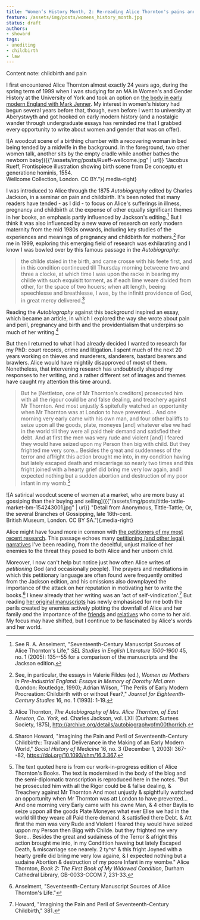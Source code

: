 ```yaml
---
title: "Women’s History Month, 2: Re-reading Alice Thornton's pains and perils" 
feature: /assets/img/posts/womens_history_month.jpg
status: draft
authors:
- showard
tags:
- unediting
- childbirth
- law
---
```


Content note: childbirth and pain

I first encountered Alice Thornton almost exactly 24 years ago, during
the spring term of 1999 when I was studying for an MA in Women's and
Gender History at the University of York and took an option on [the body
in early modern England with Mark
Jenner](https://web.archive.org/web/20040529230032/http:/www.york.ac.uk/depts/hist/gsp/Options/option_428562_Jenner.htm).
My interest in women's history had begun several years before that,
though, even before I went to university at Aberystwyth and got hooked
on early modern history (and a nostalgic wander through undergraduate
essays has reminded me that I grabbed every opportunity to write about
women and gender that was on offer).

![A woodcut scene of a birthing chamber with a recovering woman in bed being tended by a midwife in the background. In the foreground, two other women talk, another sits by the empty cradle while another bathes the newborn baby]({{"/assets/img/posts/Rueff-wellcome.jpg" | url}} "Jacobus Rueff, Frontispiece illustration showing birth scene from De conceptu et generatione hominis, 1554. <br>Wellcome Collection, London. CC BY."){.media-right}

I was introduced to Alice through the 1875
*Autobiography* edited by Charles Jackson, in a seminar on pain and
childbirth. It's been noted that many readers have tended - as I did -
to focus on Alice's sufferings in illness, pregnancy and childbirth at
the expense of other equally significant themes in her books, an
emphasis partly influenced by Jackson's editing.[^1] But I think it was
also influenced by a new wave of research on early modern maternity from
the mid 1980s onwards, including key studies of the experiences and
meanings of pregnancy and childbirth for mothers.[^2] For me in 1999,
exploring this emerging field of research was exhilarating and I know I
was bowled over by this famous passage in the *Autobiography*:

> the childe staied in the birth, and came crosse with his feete first,
> and in this condition contineued till Thursday morning betweene two
> and three a clocke, at which time I was upon the racke in bearing my
> childe with such exquisitt torment, as if each lime weare divided from
> other, for the space of two houers; when att length, beeing
> speechlesse and breathlesse, I was, by the infinitt providence of God,
> in great mercy delivered.[^3]

Reading the *Autobiography* against this background inspired an essay,
which became an article, in which I explored the way she wrote about
pain and peril, pregnancy and birth and the providentialism that underpins so much
of her writing.[^4]

But then I returned to what I had already decided I wanted to research
for my PhD: court records, crime and litigation. I spent much of the
next 20 years working on thieves and murderers, slanderers, bastard
bearers and brawlers. Alice would have mightily disapproved of most of
them. Nonetheless, that intervening research has undoubtedly shaped my
responses to her writing, and a rather different set of images and themes
have caught my attention this time around. 

> But he [Nettleton, one of Mr Thornton's creditors] prosecuted him
> with all the rigour could be and false dealing, and treachery against
> Mr Thornton. And most unjustly & spitefully watched an opportunity
> when Mr Thornton was at London to have prevented... And one morning
> very early came with his own man, and four other bailiffs to seize
> upon all the goods, plate, moneyes [and] whatever else we had in the
> world till they were all paid their demand and satisfied their debt.
> And at first the men was very rude and violent [and] I feared they
> would have seized upon my Person then big with child. But they
> frighted me very sore... Besides the great and suddenness of the
> terror and affright this action brought me into, in my condition
> having but lately escaped death and miscarriage so nearly two times
> and this fright joined with a hearty grief did bring me very low
> again, and I expected nothing but a sudden abortion and destruction of
> my poor infant in my womb.[^5]


![A satirical woodcut scene of women at a market, who are more busy at gossiping than their buying and selling]({{"/assets/img/posts/tittle-tattle-market-bm-154243001.jpg" | url}} "Detail from Anonymous, Tittle-Tattle; Or, the several Branches of Gossipping, late 16th-cent. <br>British Museum, London. CC BY SA."){.media-right}


Alice might have found more in common with [the petitioners
of my most recent research](https://petitioning.history.ac.uk/). This passage echoes many [petitioning (and other
legal) narratives](https://earlymodernnotes.wordpress.com/2020/08/13/women-gender-and-non-lethal-violence-in-quarter-sessions-petitioning-narratives/) I've been
reading,
from the deceitful, unjust malice of her enemies to the threat they
posed to both Alice and her unborn child.

Moreover, I now can't help but notice just how often Alice writes of
*petitioning* God (and occasionally people). The prayers and meditations
in which this petitionary language are often found were frequently
omitted from the Jackson edition, and his omissions also downplayed the
importance of the attack on her reputation in motivating her to write
the books.[^6] I knew already that her writing was an 'act of
self-vindication'.[^7] But reading [her original manuscripts](https://thornton.kdl.kcl.ac.uk/posts/blog/2022-06-23-two-missing-thornton-manuscripts/) has newly emphasised for me both the perils created by enemies actively plotting
the downfall of Alice and her family *and* the importance of the [friends](https://twitter.com/search?q=(%23WomensHistoryMonth)%20(from%3Athornton_books)%20until%3A2022-03-31%20since%3A2022-03-01&src=typed_query) and
[relatives](https://thornton.kdl.kcl.ac.uk/posts/blog/2023-02-13-AliceThorntonsHeart-Blog/)
who come to her aid. My focus may have shifted, but I
continue to be fascinated by Alice's words and her world.


[^1]: See R. A. Anselment, "Seventeenth-Century Manuscript Sources of
    Alice Thornton's Life," *SEL Studies in English Literature
    1500-1900* 45, no. 1 (2005): 135--55 for a comparison of the
    manuscripts and the Jackson edition.

[^2]: See, in particular, the essays in Valerie Fildes (ed.), *Women as Mothers in Pre-Industrial England: Essays in Memory of Dorothy McLaren* (London: Routledge, 1990);
    Adrian Wilson, "The Perils of Early Modern Procreation: Childbirth
    with or without Fear?," *Journal for Eighteenth-Century Studies* 16,
    no. 1 (1993): 1-19.

[^3]: Alice Thornton, *The Autobiography of Mrs. Alice Thornton, of East
    Newton, Co. York*, ed. Charles Jackson, vol. LXII (Durham: Surtees
    Society, 1875),
    http://archive.org/details/autobiographyofm00thorrich.

[^4]: Sharon Howard, "Imagining the Pain and Peril of Seventeenth-Century
    Childbirth:: Travail and Deliverance in the Making of an Early
    Modern World," *Social History of Medicine* 16, no. 3 (December 1,
    2003): 367--82, https://doi.org/10.1093/shm/16.3.367. 

[^5]: The text quoted here is from our work-in-progress edition of Alice
    Thornton's Books. The text is modernised in the body of the blog
    and the semi-diplomatic transcription is reproduced here in the
    notes. "But he prosecuted him with all the Rigor could be & fallse
    dealing, & Treachery against Mr Thornton And most unjustly &
    spightfully wattched an opportunity when Mr Thornton was att London
    to have prevented... And one morning very Early came with his owne
    Man, & 4 other Baylis to seize uppon all the goods Plate Moneyes
    what ever Ellse we had in the world till they weare all Paid there
    demand. & sattisfied there Debt. & Att first the men was very Rude
    and Violent I feared they would have seized uppon my Person then
    Bigg with Childe. but they frighted me very Sore... Besides the
    great and sudainess of the Terror & afright this action brought me
    into, in my Condittion haveing but lately Escaped Death, &
    miscarriage soe nearely. 2 ty^s^ & this fright Joyned with a hearty
    greife did bring me very low againe, & I expected nothing but a
    sudaine Abortion & destruction of my poore Infant in my wombe."
    Alice Thornton, *Book 2: The First Book of My Widowed Condition*,
    Durham Cathedral Library, GB-0033-CCOM 7, 231-33.

[^6]: Anselment, "Seventeenth-Century Manuscript Sources of Alice
    Thornton's Life."

[^7]: Howard, "Imagining the Pain and Peril of Seventeenth-Century
    Childbirth," 381.
